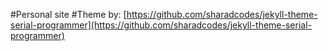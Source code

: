 #Personal site
#Theme by: [https://github.com/sharadcodes/jekyll-theme-serial-programmer](https://github.com/sharadcodes/jekyll-theme-serial-programmer)